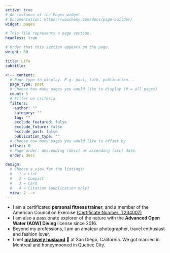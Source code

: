 ```yaml
---
active: true
# An instance of the Pages widget.
# Documentation: https://wowchemy.com/docs/page-builder/
widget: pages

# This file represents a page section.
headless: true

# Order that this section appears on the page.
weight: 80

title: Life
subtitle:

<!-- content:
  # Page type to display. E.g. post, talk, publication...
  page_type: post
  # Choose how many pages you would like to display (0 = all pages)
  count: 5
  # Filter on criteria
  filters:
    author: ""
    category: ""
    tag: ""
    exclude_featured: false
    exclude_future: false
    exclude_past: false
    publication_type: ""
  # Choose how many pages you would like to offset by
  offset: 0
  # Page order: descending (desc) or ascending (asc) date.
  order: desc

design:
  # Choose a view for the listings:
  #   1 = List
  #   2 = Compact
  #   3 = Card
  #   4 = Citation (publication only)
  view: 2 -->
---
```

* I am a certificated **personal fitness trainer**, and a member of the American Council on Exercise [(Certificate Number: T234007)](https://credentials.acefitness.org/5f057b93-0e6f-49e3-9df9-703d8f487a87#gs.3plzwp/)
* I am also a passionate explorer of the nature with the **Advanced Open Water (AOW) Diving** license since 2016. 
* Beyond my professions, I am an amateur photographer, travel enthusiast and fashion lover. 
* I met [**my lovely husband**](https://haolun-wu.netlify.app/) 💌 at San Diego, California. We got married in Montreal and honeymooned in Quebec City.
